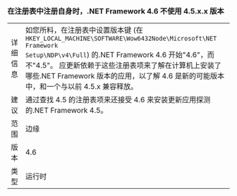 ### <a name="the-net-framework-46-does-not-use-a-45xx-version-when-registering-itself-in-the-registry"></a>在注册表中注册自身时，.NET Framework 4.6 不使用 4.5.x.x 版本

|   |   |
|---|---|
|详细信息|如您所料，在注册表中设置版本键 (在<code>HKEY_LOCAL_MACHINE\SOFTWARE\Wow6432Node\Microsoft\NET Framework Setup\NDP\v4\Full</code>) 的.NET Framework 4.6 开始"4.6"，而不"4.5"。 应更新依赖于这些注册表项来了解在计算机上安装了哪些.NET Framework 版本的应用，以了解 4.6 是新的可能版本中，和一个与以前 4.5.x 兼容释放。|
|建议|通过查找 4.5 的注册表项来还接受 4.6 来安装更新应用探测的.NET Framework 4.5。|
|范围|边缘|
|版本|4.6|
|类型|运行时|

